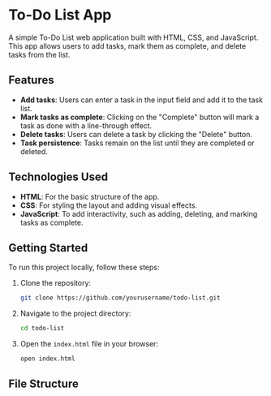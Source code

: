 # To-Do List App

A simple To-Do List web application built with HTML, CSS, and JavaScript. This app allows users to add tasks, mark them as complete, and delete tasks from the list.

## Features

- **Add tasks**: Users can enter a task in the input field and add it to the task list.
- **Mark tasks as complete**: Clicking on the "Complete" button will mark a task as done with a line-through effect.
- **Delete tasks**: Users can delete a task by clicking the "Delete" button.
- **Task persistence**: Tasks remain on the list until they are completed or deleted.

## Technologies Used

- **HTML**: For the basic structure of the app.
- **CSS**: For styling the layout and adding visual effects.
- **JavaScript**: To add interactivity, such as adding, deleting, and marking tasks as complete.

## Getting Started

To run this project locally, follow these steps:

1. Clone the repository:
    ```bash
    git clone https://github.com/yourusername/todo-list.git
    ```
2. Navigate to the project directory:
    ```bash
    cd todo-list
    ```
3. Open the `index.html` file in your browser:
    ```bash
    open index.html
    ```

## File Structure

